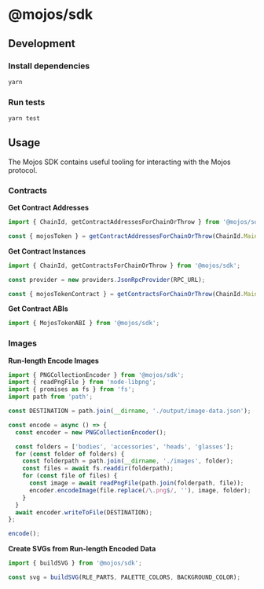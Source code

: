 # @mojos/sdk

## Development

### Install dependencies

```sh
yarn
```

### Run tests

```sh
yarn test
```

## Usage

The Mojos SDK contains useful tooling for interacting with the Mojos protocol.

### Contracts

**Get Contract Addresses**

```ts
import { ChainId, getContractAddressesForChainOrThrow } from '@mojos/sdk';

const { mojosToken } = getContractAddressesForChainOrThrow(ChainId.Mainnet);
```

**Get Contract Instances**

```ts
import { ChainId, getContractsForChainOrThrow } from '@mojos/sdk';

const provider = new providers.JsonRpcProvider(RPC_URL);

const { mojosTokenContract } = getContractsForChainOrThrow(ChainId.Mainnet, provider);
```

**Get Contract ABIs**

```ts
import { MojosTokenABI } from '@mojos/sdk';
```

### Images

**Run-length Encode Images**

```ts
import { PNGCollectionEncoder } from '@mojos/sdk';
import { readPngFile } from 'node-libpng';
import { promises as fs } from 'fs';
import path from 'path';

const DESTINATION = path.join(__dirname, './output/image-data.json');

const encode = async () => {
  const encoder = new PNGCollectionEncoder();

  const folders = ['bodies', 'accessories', 'heads', 'glasses'];
  for (const folder of folders) {
    const folderpath = path.join(__dirname, './images', folder);
    const files = await fs.readdir(folderpath);
    for (const file of files) {
      const image = await readPngFile(path.join(folderpath, file));
      encoder.encodeImage(file.replace(/\.png$/, ''), image, folder);
    }
  }
  await encoder.writeToFile(DESTINATION);
};

encode();
```

**Create SVGs from Run-length Encoded Data**

```ts
import { buildSVG } from '@mojos/sdk';

const svg = buildSVG(RLE_PARTS, PALETTE_COLORS, BACKGROUND_COLOR);
```
